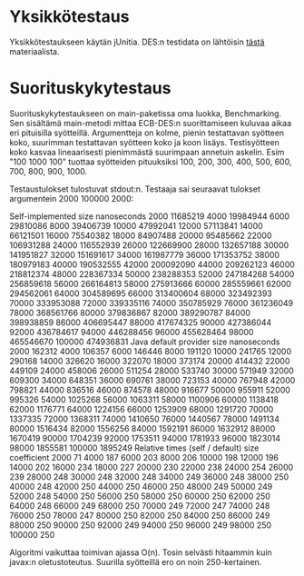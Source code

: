 # Yksikkötestaus
Yksikkötestaukseen käytän jUnitia. DES:n testidata on lähtöisin 
[tästä](http://page.math.tu-berlin.de/~kant/teaching/hess/krypto-ws2006/des.htm)
 materiaalista.

# Suorituskykytestaus
Suorituskykytestaukseen on main-paketissa oma luokka, Benchmarking. Sen sisältämä
main-metodi mittaa ECB-DES:n suorittamiseen kuluvaa aikaa eri pituisilla syötteillä.
Argumentteja on kolme, pienin testattavan syötteen koko, suurimman testattavan syötteen
koko ja koon lisäys. Testisyötteen koko kasvaa lineaarisesti pienimmästä suurimpaan
annetuin askelin. Esim "100 1000 100" tuottaa syötteiden pituuksiksi 100, 200, 300,
400, 500, 600, 700, 800, 900, 1000.

Testaustulokset tulostuvat stdout:n. Testaaja sai seuraavat tulokset argumentein
2000 100000 2000:

Self-implemented
size		nanoseconds
2000		11685219
4000		19984944
6000		29810086
8000		39406739
10000		47992041
12000		57113841
14000		66121501
16000		75540382
18000		84907488
20000		95485662
22000		106931288
24000		116552939
26000		122669900
28000		132657188
30000		141951827
32000		151691617
34000		161987779
36000		171353752
38000		180979183
40000		190532555
42000		200092090
44000		209262123
46000		218812374
48000		228367334
50000		238288353
52000		247184268
54000		256859618
56000		266164813
58000		275913666
60000		285559661
62000		294562061
64000		304589695
66000		313400604
68000		323492393
70000		333953088
72000		339335116
74000		350785929
76000		361236049
78000		368561766
80000		379836867
82000		389290787
84000		398938859
86000		406695447
88000		417674325
90000		427386044
92000		436784617
94000		446288456
96000		455628464
98000		465546670
100000		474936831
Java default provider
size		nanoseconds
2000		 162312
4000		 106357
6000		 146446
8000		 191120
10000		 241765
12000		 290168
14000		 326620
16000		 322070
18000		 373174
20000		 414432
22000		 449109
24000		 458006
26000		 511254
28000		 533740
30000		 571949
32000		 609300
34000		 648351
36000		 690761
38000		 723153
40000		 767948
42000		 798821
44000		 836516
46000		 874578
48000		 916677
50000		 955911
52000		 995326
54000		 1025268
56000		 1063311
58000		 1100906
60000		 1138418
62000		 1176771
64000		 1224156
66000		 1253909
68000		 1291720
70000		 1337335
72000		 1368311
74000		 1410650
76000		 1440567
78000		 1491134
80000		 1516434
82000		 1556256
84000		 1592191
86000		 1632912
88000		 1670419
90000		 1704239
92000		 1753511
94000		 1781933
96000		 1823014
98000		 1855581
100000		 1895249
Relative times (self / default)
size		coefficient
2000		71
4000		187
6000		203
8000		206
10000		198
12000		196
14000		202
16000		234
18000		227
20000		230
22000		238
24000		254
26000		239
28000		248
30000		248
32000		248
34000		249
36000		248
38000		250
40000		248
42000		250
44000		250
46000		250
48000		249
50000		249
52000		248
54000		250
56000		250
58000		250
60000		250
62000		250
64000		248
66000		249
68000		250
70000		249
72000		247
74000		248
76000		250
78000		247
80000		250
82000		250
84000		250
86000		249
88000		250
90000		250
92000		249
94000		250
96000		249
98000		250
100000		250

Algoritmi vaikuttaa toimivan ajassa O(n). Tosin selvästi hitaammin kuin javax:n
oletustoteutus. Suurilla syötteillä ero on noin 250-kertainen.